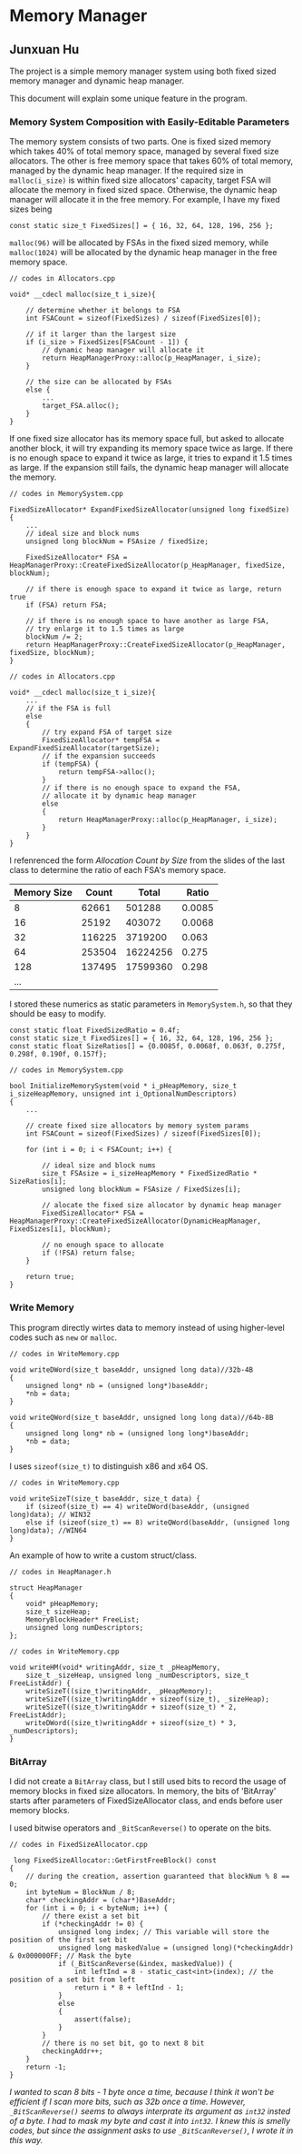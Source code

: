 # Memory Manager
## Junxuan Hu 

The project is a simple memory manager system using both fixed sized memory manager and dynamic heap manager. 

This document will explain some unique feature in the program.

### Memory System Composition with Easily-Editable Parameters

The memory system consists of two parts. One is fixed sized memory which takes 40% of total memory space, managed by several fixed size allocators. The other is free memory space that takes 60% of total memory, managed by the dynamic heap manager. If the required size in ```malloc(i_size)``` is within fixed size allocators' capacity, target FSA will allocate the memory in fixed sized space. Otherwise, the dynamic heap manager will allocate it in the free memory. For example, I have my fixed sizes being

```
const static size_t FixedSizes[] = { 16, 32, 64, 128, 196, 256 };
```

```malloc(96)``` will be allocated by FSAs in the fixed sized memory, while ```malloc(1024)``` will be allocated by the dynamic heap manager in the free memory space. 

```
// codes in Allocators.cpp

void* __cdecl malloc(size_t i_size){

    // determine whether it belongs to FSA
    int FSACount = sizeof(FixedSizes) / sizeof(FixedSizes[0]);

    // if it larger than the largest size
    if (i_size > FixedSizes[FSACount - 1]) {
        // dynamic heap manager will allocate it
        return HeapManagerProxy::alloc(p_HeapManager, i_size);
    }

    // the size can be allocated by FSAs
    else {
        ...
        target_FSA.alloc();
    }
}
```

If one fixed size allocator has its memory space full, but asked to allocate another block, it will try expanding its memory space twice as large. If there is no enough space to expand it twice as large, it tries to expand it 1.5 times as large. If the expansion still fails, the dynamic heap manager will allocate the memory.

```
// codes in MemorySystem.cpp

FixedSizeAllocator* ExpandFixedSizeAllocator(unsigned long fixedSize)
{
    ...
	// ideal size and block nums
	unsigned long blockNum = FSAsize / fixedSize;

	FixedSizeAllocator* FSA = HeapManagerProxy::CreateFixedSizeAllocator(p_HeapManager, fixedSize, blockNum);

	// if there is enough space to expand it twice as large, return true
	if (FSA) return FSA;

	// if there is no enough space to have another as large FSA,
	// try enlarge it to 1.5 times as large
	blockNum /= 2;
	return HeapManagerProxy::CreateFixedSizeAllocator(p_HeapManager, fixedSize, blockNum);
}
```
```
// codes in Allocators.cpp

void* __cdecl malloc(size_t i_size){
    ...
    // if the FSA is full
    else
    {
        // try expand FSA of target size
        FixedSizeAllocator* tempFSA = ExpandFixedSizeAllocator(targetSize);
        // if the expansion succeeds
        if (tempFSA) {
            return tempFSA->alloc();
        }
        // if there is no enough space to expand the FSA,
        // allocate it by dynamic heap manager
        else
        {
            return HeapManagerProxy::alloc(p_HeapManager, i_size);
        }
    }
}
```

I refenrenced the form *Allocation Count by Size* from the slides of the last class to determine the ratio of each FSA's memory space.

| Memory Size      | Count | Total | Ratio
| ----------- | ----------- |------|-----|
| 8  | 62661 | 501288 | 0.0085
| 16 | 25192 | 403072 | 0.0068
| 32  | 116225 | 3719200 | 0.063
| 64 | 253504 | 16224256 | 0.275
| 128  | 137495 | 17599360 | 0.298
| ... | 

I stored these numerics as static parameters in ```MemorySystem.h```, so that they should be easy to modify.

```
const static float FixedSizedRatio = 0.4f;
const static size_t FixedSizes[] = { 16, 32, 64, 128, 196, 256 };
const static float SizeRatios[] = {0.0085f, 0.0068f, 0.063f, 0.275f, 0.298f, 0.190f, 0.157f};
```

```
// codes in MemorySystem.cpp

bool InitializeMemorySystem(void * i_pHeapMemory, size_t i_sizeHeapMemory, unsigned int i_OptionalNumDescriptors)
{
	...
	
	// create fixed size allocators by memory system params
	int FSACount = sizeof(FixedSizes) / sizeof(FixedSizes[0]);

	for (int i = 0; i < FSACount; i++) {

		// ideal size and block nums
		size_t FSAsize = i_sizeHeapMemory * FixedSizedRatio * SizeRatios[i];
		unsigned long blockNum = FSAsize / FixedSizes[i];
	
		// alocate the fixed size allocator by dynamic heap manager
		FixedSizeAllocator* FSA = HeapManagerProxy::CreateFixedSizeAllocator(DynamicHeapManager, FixedSizes[i], blockNum);
		
		// no enough space to allocate
		if (!FSA) return false;
	}

	return true;
}
```


### Write Memory

This program directly wirtes data to memory instead of using higher-level codes such as ```new``` or ```malloc```. 

```
// codes in WriteMemory.cpp

void writeDWord(size_t baseAddr, unsigned long data)//32b-4B
{
	unsigned long* nb = (unsigned long*)baseAddr;
	*nb = data;
}

void writeQWord(size_t baseAddr, unsigned long long data)//64b-8B
{
	unsigned long long* nb = (unsigned long long*)baseAddr;
	*nb = data;
}
```

I uses ```sizeof(size_t)``` to distinguish x86 and x64 OS. 
```
// codes in WriteMemory.cpp

void writeSizeT(size_t baseAddr, size_t data) {
	if (sizeof(size_t) == 4) writeDWord(baseAddr, (unsigned long)data); // WIN32
	else if (sizeof(size_t) == 8) writeQWord(baseAddr, (unsigned long long)data); //WIN64
}
```

An example of how to write a custom struct/class.

```
// codes in HeapManager.h

struct HeapManager
{
	void* pHeapMemory; 
	size_t sizeHeap; 
	MemoryBlockHeader* FreeList;
	unsigned long numDescriptors;
};
```
```
// codes in WriteMemory.cpp

void writeHM(void* writingAddr, size_t _pHeapMemory,
	size_t _sizeHeap, unsigned long _numDescriptors, size_t FreeListAddr) {
	writeSizeT((size_t)writingAddr, _pHeapMemory);
	writeSizeT((size_t)writingAddr + sizeof(size_t), _sizeHeap);
	writeSizeT((size_t)writingAddr + sizeof(size_t) * 2, FreeListAddr);
	writeDWord((size_t)writingAddr + sizeof(size_t) * 3, _numDescriptors);
}
```

### BitArray

I did not create a ```BitArray``` class, but I still used bits to record the usage of memory blocks in fixed size allocators. In memory, the bits of 'BitArray' starts after parameters of FixedSizeAllocator class, and ends before user memory blocks. 

I used bitwise operators and ```_BitScanReverse()``` to operate on the bits. 

```
// codes in FixedSizeAllocator.cpp

 long FixedSizeAllocator::GetFirstFreeBlock() const
{
    // during the creation, assertion guaranteed that blockNum % 8 == 0;
    int byteNum = BlockNum / 8;
    char* checkingAddr = (char*)BaseAddr;
    for (int i = 0; i < byteNum; i++) {
        // there exist a set bit
        if (*checkingAddr != 0) {
            unsigned long index; // This variable will store the position of the first set bit
            unsigned long maskedValue = (unsigned long)(*checkingAddr) & 0x000000FF; // Mask the byte
            if (_BitScanReverse(&index, maskedValue)) {
                int leftInd = 8 - static_cast<int>(index); // the position of a set bit from left
                return i * 8 + leftInd - 1;
            }
            else
            {
                assert(false);
            }
        }
        // there is no set bit, go to next 8 bit
        checkingAddr++;
    }
    return -1;
}
```

*I wanted to scan 8 bits - 1 byte once a time, because I think it won't be efficient if I scan more bits, such as 32b once a time. However,  ```_BitScanReverse()``` seems to always interprate its argument as ```int32``` insted of a byte. I had to mask my byte and cast it into ```int32```. I knew this is smelly codes, but since the assignment asks to use ```_BitScanReverse()```, I wrote it in this way.*